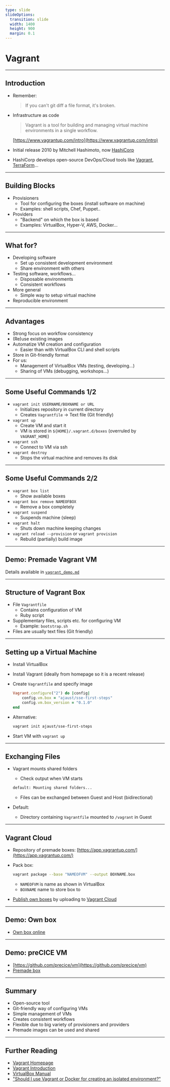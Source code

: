 ```yaml
---
type: slide
slideOptions:
  transition: slide
  width: 1400
  height: 900
  margin: 0.1
---
```


<style>
  .reveal strong {
    font-weight: bold;
    color: orange;
  }
  .reveal p {
    text-align: left;
  }
  .reveal section h1 {
    color: orange;
  }
  .reveal section h2 {
    color: orange;
  }
</style>

# Vagrant

---

## Introduction

- Remember:

    > If you can't git diff a file format, it's broken.

- Infrastructure as code

    > Vagrant is a tool for building and managing virtual machine environments in a single workflow.

    [https://www.vagrantup.com/intro](https://www.vagrantup.com/intro)
- Initial release 2010 by Mitchell Hashimoto, now [HashiCorp](https://www.hashicorp.com/)
- HashiCorp develops open-source DevOps/Cloud tools like [Vagrant](https://www.vagrantup.com/), [TerraForm](https://www.terraform.io/)...

---

## Building Blocks

- Provisioners
    - Tool for configuring the boxes (install software on machine)
    - Examples: shell scripts, Chef, Puppet..
- Providers
    - "Backend" on which the box is based
    - Examples: VirtualBox, Hyper-V, AWS, Docker...

---

## What for?

- Developing software
    - Set up consistent development environment
    - Share environment with others
- Testing software, workflows...
    - Disposable environments
    - Consistent workflows
- More general
    - Simple way to setup virtual machine
- Reproducible environment

---

## Advantages

- Strong focus on workflow consistency
- (Re)use existing images
- Automatize VM creation and configuration
    - Easier than with VirtualBox CLI and shell scripts
- Store in Git-friendly format
- For us:
    - Management of VirtualBox VMs (testing, developing...)
    - Sharing of VMs (debugging, workshops...)

---

## Some Useful Commands 1/2

- `vagrant init USERNAME/BOXNAME or URL`
    - Initializes repository in current directory
    - Creates `Vagrantfile` -> Text file (Git friendly)
- `vagrant up`
    - Create VM and start it
    - VM is stored in `${HOME}/.vagrant.d/boxes` (overruled by `VAGRANT_HOME`)
- `vagrant ssh`
    - Connect to VM via ssh
- `vagrant destroy`
    - Stops the virtual machine and removes its disk

---

## Some Useful Commands 2/2

- `vagrant box list`
    - Show available boxes
- `vagrant box remove NAMEOFBOX`
    - Remove a box completely
- `vagrant suspend`
    - Suspends machine (sleep)
- `vagrant halt`
    - Shuts down machine keeping changes
- `vagrant reload --provision` or `vagrant provision`
    - Rebuild (partially) build image

---

## Demo: Premade Vagrant VM

Details available in [`vagrant_demo.md`](https://github.com/Simulation-Software-Engineering/Lecture-Material/blob/main/02_virtualization_and_containers/vagrant_demo.md)

---

## Structure of Vagrant Box

- File `Vagrantfile`
    - Contains configuration of VM
    - Ruby script
- Supplementary files, scripts etc. for configuring VM
    - Example: `bootstrap.sh`
- Files are usually text files (Git friendly)

---

## Setting up a Virtual Machine

- Install VirtualBox
- Install Vagrant (ideally from homepage so it is a recent release)
- Create `Vagrantfile` and specify image

    ```ruby
    Vagrant.configure("2") do |config|
        config.vm.box = "ajaust/sse-first-steps"
        config.vm.box_version = "0.1.0"
    end
    ```

- Alternative:

    ```bash
    vagrant init ajaust/sse-first-steps
    ```

- Start VM with `vagrant up`

---

## Exchanging Files

- Vagrant mounts shared folders
    - Check output when VM starts

    ```bash
    default: Mounting shared folders...
    ```

    - Files can be exchanged between Guest and Host (bidirectional)
- Default:
    - Directory containing `Vagrantfile` mounted to `/vagrant` in Guest

---

## Vagrant Cloud

- Repository of premade boxes: [https://app.vagrantup.com/](https://app.vagrantup.com/)
- Pack box:

    ```bash
    vagrant package --base "NAMEOFVM" --output BOXNAME.box
    ```

    - `NAMEOFVM` is name as shown in VirtualBox
    - `BOXNAME` name to store box to
- [Publish own boxes](https://www.vagrantup.com/docs/providers/virtualbox/boxes) by uploading to [Vagrant Cloud](https://app.vagrantup.com/)

---

## Demo: Own box

- [Own box online](https://app.vagrantup.com/ajaust/boxes/sse-first-steps/versions/0.1.0)

---

## Demo: preCICE VM

- [https://github.com/precice/vm](https://github.com/precice/vm)
- [Premade box](https://app.vagrantup.com/precice/boxes/precice-vm)

---

## Summary

- Open-source tool
- Git-friendly way of configuring VMs
- Simple management of VMs
- Creates consistent workflows
- Flexible due to big variety of provisioners and providers
- Premade images can be used and shared

---

## Further Reading

- [Vagrant Homepage](https://www.vagrantup.com/)
- [Vagrant Introduction](https://www.vagrantup.com/intro)
- [VirtualBox Manual](https://www.virtualbox.org/manual/UserManual.html)
- ["Should I use Vagrant or Docker for creating an isolated environment?"](https://stackoverflow.com/questions/16647069/should-i-use-vagrant-or-docker-for-creating-an-isolated-environment)
